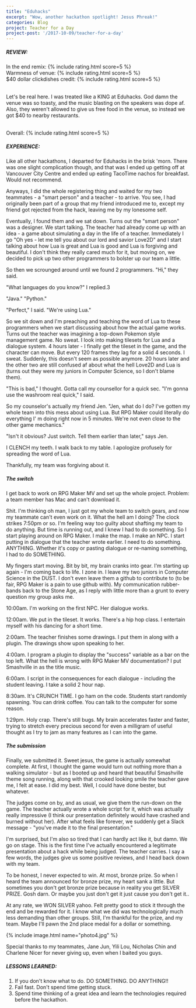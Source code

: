 ```yaml
---
title: "Eduhacks"
excerpt: "Wow, another hackathon spotlight! Jesus Phreak!"
categories: Blog
project: Teacher for a Day
project-post: '/2017-10-09/teacher-for-a-day'
---
```


##### REVIEW:
<div>
In the end remix: {% include rating.html score=5 %}<br>
Warmness of venue: {% include rating.html score=5 %}<br>
$40 dollar clickdishes credit: {% include rating.html score=5 %}
<br><br>

Let's be real here. I was treated like a KING at Eduhacks. God damn the venue was so toasty, and the music blasting on the speakers was dope af. Also, they weren't allowed to give us free food in the venue, so instead we got $40 to nearby restaurants.<br><br>

Overall: {% include rating.html score=5 %}
</div>

##### EXPERIENCE:

Like all other hackathons, I departed for Eduhacks in the brisk 'morn. There was one slight complication though, and that was I ended up getting off at Vancouver City Centre and ended up eating TacoTime nachos for breakfast. Would not recommend.

Anyways, I did the whole registering thing and waited for my two teammates - a "smart person" and a teacher - to arrive. You see, I had originally been part of a group that my friend introduced me to, except my friend got rejected from the hack, leaving me by my lonesome self.

Eventually, I found them and we sat down. Turns out the "smart person" was a designer. We start talking. The teacher had already come up with an idea - a game about simulating a day in the life of a teacher. Immediately I go "Oh yes - let me tell you about our lord and savior Love2D" and I start talking about how Lua is great and Lua is good and Lua is forgiving and beautiful. I don't think they really cared much for it, but moving on, we decided to pick up two other programmers to bolster up our team a little.

So then we scrounged around until we found 2 programmers. "Hi," they said.

"What languages do you know?" I replied.3

"Java." "Python."

"Perfect," I said. "We're using Lua."

So we sit  down and I'm preaching and teaching the word of Lua to these programmers when we start discussing about how the actual game works. Turns out the teacher was imagining a top-down Pokemon style management game. No sweat. I look into making tilesets for Lua and a dialogue system. 4 hours later - I finally get the tileset in the game, and the character can move. But every 120 frames they lag for a solid 4 seconds. I sweat. Suddenly, this doesn't seem as possible anymore. 20 hours later and the other two are still confused af about what the hell Love2D and Lua is (turns out they were my juniors in Computer Science, so I don't blame them).

"This is bad," I thought. Gotta call my counsellor for a quick sec. "I'm gonna use the washroom real quick," I said.

So my counselor's actually my friend Jen. "Jen, what do I do? I've gotten my whole team into this mess about using Lua. But RPG Maker could literally do everything I' m doing right now in 5 minutes. We're not even close to the other game mechanics."

"Isn't it obvious? Just switch. Tell them earlier than later," says Jen.

I CLENCH my teeth. I walk back to my table. I apologize profusely for spreading the word of Lua.

Thankfully, my team was forgiving about it.

##### The switch

I get back to work on RPG Maker MV and set up the whole project. Problem: a team member has Mac and can't download it.

Shit. I'm thinking oh man, I just got my whole team to switch gears, and now my teammate can't even work on it. What the hell am I doing? The clock strikes 7:50pm or so. I'm feeling way too guilty about shafting my team to do anything. But time is running out, and I knew I had to do something. So I start playing around on RPG Maker. I make the map. I make an NPC. I start putting in dialogue that the teacher wrote earlier. I need to do something. ANYTHING. Whether it's copy or pasting dialogue or re-naming something, I had to do SOMETHING.

My fingers start moving. Bit by bit, my brain cranks into gear. I'm starting up again - I'm coming back to life. I zone in. I leave my two juniors in Computer Science in the DUST. I don't even leave them a github to contribute to (to be fair, RPG Maker is a pain to use github with). My communication rubber-bands back to the Stone Age, as I reply with little more than a grunt to every question my group asks me.

10:00am. I'm working on the first NPC. Her dialogue works.

12:00am. We put in the tileset. It works. There's a hip hop class. I entertain myself with his dancing for a short time.

2:00am. The teacher finishes some drawings. I put them in along with a plugin. The drawings show upon speaking to her.

4:00am. I program a plugin to display the "success" variable as a bar on the top left. What the hell is wrong with RPG Maker MV documentation?
I put Smashville in as the title music.

6:00am. I script in the consequences for each dialogue - including the student leaving. I take a solid 2 hour nap.

8:30am. It's CRUNCH TIME. I go ham on the code. Students start randomly spawning. You can drink coffee. You can talk to the computer for some reason.

1:29pm. Holy crap. There's still bugs. My brain accelerates faster and faster, trying to stretch every precious second for even a milligram of useful thought as I try to
jam as many features as I can into the game.

##### The submission

Finally, we submitted it. Sweet jesus, the game is actually somewhat complete. At first, I thought the game would turn out nothing more than a walking simulator - but as
I booted up and heard that beautiful Smashville theme song running, along with that crooked looking smile the teacher gave me, I felt at ease. I did my best. Well, I could have done bester, but whatever.

The judges come on by, and as usual, we give them the run-down on the game. The teacher actually wrote a whole script for it, which was actually really impressive (I think our presentation definitely would have crashed and burned without her). After what feels like forever, we suddenly get a Slack message - "you've made it to the final presentation."

I'm surprised, but I'm also so tired that I can hardly act like it, but damn. We go on stage. This is the first time I've actually encountered a legitimate presentation about a hack while being judged. The teacher carries. I say a few words, the judges give us some positive reviews, and I head back down with my team.

To be honest, I never expected to win. At most, bronze prize. So when I heard the team announced for bronze prize, my heart sank a little. But sometimes you don't get bronze prize because in reality you get SILVER PRIZE. Gosh darn. Or maybe you just don't get it just cause you don't get it..

At any rate, we WON SILVER yahoo. Felt pretty good to stick it through the end and be rewarded for it. I know what we did was technologically much less demanding than other groups. Still, I'm thankful for the prize, and my team. Maybe I'll pawn the 2nd place medal for a dollar or something.

{% include image.html name="photo4.jpg" %}

Special thanks to my teammates, Jane Jun, Yili Lou, Nicholas Chin and Charlene Nicer for never giving up, even when I baited you guys.

##### LESSONS LEARNED:
1. If you don't know what to do. DO SOMETHING. DO ANYTHING!!
2. Fail fast. Don't spend time getting stuck.
3. Spend time thinking of a great idea and learn the technologies required before the hackathon.
